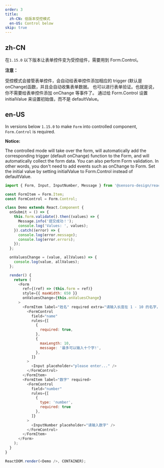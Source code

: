 ```yaml
---
order: 3
title: 
  zh-CN: 低版本受控模式
  en-US: Control below
skip: true
---
```


## zh-CN

在`1.15.0` 以下版本让表单控件变为受控组件，需要用到 Form.Control。

**注意：**

受控模式会接管表单控件，会自动给表单控件添加相应的 trigger (默认是 onChange)函数，并且会自动收集表单数据。
也可以进行表单验证。也就是说，你不需要给表单控件添加 onChange 等事件了。
通过给 Form.Control 设置 initialValue 来设置初始值，而不是 defaultValue。

## en-US

In versions below `1.15.0` to make `Form` into controlled component, `Form.Control` is required.

**Notice:**

The controlled mode will take over the form, will automatically add the corresponding trigger (default onChange) function to the Form, and will automatically collect the form data.
You can also perform Form validation. In other words, you don't need to add events such as onChange to Form.
Set the initial value by setting initialValue to Form.Control instead of defaultValue.

```js
import { Form, Input, InputNumber, Message } from '@sensoro-design/react';

const FormItem = Form.Item;
const FormControl = Form.Control;

class Demo extends React.Component {
  onSubmit = () => {
    this.form.validate().then((values) => {
      Message.info('提交成功！');
      console.log('Values: ', values);
    }).catch((error) => {
      console.log(error.message);
      console.log(error.errors);
    });
  };

  onValuesChange = (value, allValues) => {
    console.log(value, allValues);
  };

  render() {
    return (
      <Form
        ref={(ref) => (this.form = ref)}
        style={{ maxWidth: 650 }}
        onValuesChange={this.onValuesChange}
      >
        <FormItem label="姓名" required extra="请输入长度在 1 - 10 的名字，注意不要使用特殊符号。">
          <FormControl
            field="name"
            rules={[
              {
                required: true,
              },
              {
                maxLength: 10,
                message: '最多可以输入十个字!',
              },
            ]}
          >
            <Input placeholder="please enter..." />
          </FormControl>
        </FormItem>
        <FormItem label="数字" required>
          <FormControl
            field="number"
            rules={[
              {
                type: 'number',
                required: true
              },
            ]}
          >
            <InputNumber placeholder="请输入数字" />
          </FormControl>
        </FormItem>
      </Form>
    );
  }
}

ReactDOM.render(<Demo />, CONTAINER);
```
